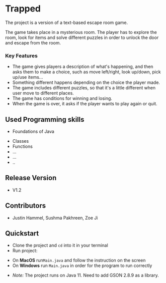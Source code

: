 # Trapped
The project is a version of a text-based escape room game.

The game takes place in a mysterious room. The player has to explore the room, look for items and solve different puzzles in order to unlock the door and escape from the room.

### Key Features
* The game gives players a description of what's happening, and then asks them to make a choice, such as move left/right, look up/down, pick up/use items...
* Something different happens depending on the choice the player made.
* The game includes different puzzles, so that it's a little different when user move to different places.
* The game has conditions for winning and losing.
* When the game is over, it asks if the player wants to play again or quit.


## Used Programming skills
* Foundations of Java
- Classes
- Functions
- ...
- ...
- ..

## Release Version
* V1.2

## Contributors
* Justin Hammel, Sushma Pakhreen, Zoe Ji

## Quickstart
* Clone the project and `cd` into it in your terminal
* Run project:
- On **MacOS** run`Main.java` and follow the instruction on the screen
- On **Windows** run `Main.java` in order for the program to run correctly
* _Note:_ The project runs on Java 11. Need to add GSON 2.8.9 as a library.